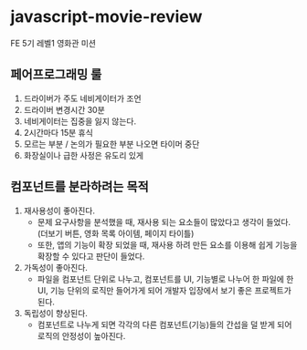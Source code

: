 # javascript-movie-review

FE 5기 레벨1 영화관 미션

## 페어프로그래밍 룰
1. 드라이버가 주도 네비게이터가 조언
2. 드라이버 변경시간 30분
3. 네비게이터는 집중을 잃지 않는다.
4. 2시간마다 15분 휴식
5. 모르는 부분 / 논의가 필요한 부분 나오면 타이머 중단
6. 화장실이나 급한 사정은 유도리 있게

## 컴포넌트를 분라하려는 목적
1. 재사용성이 좋아진다. 
    - 문제 요구사항을 분석했을 때, 재사용 되는 요소들이 많았다고 생각이 들었다.(더보기 버튼, 영화 목록 아이템, 페이지 타이틀)
    - 또한, 앱의 기능이 확장 되었을 때, 재사용 하려 만든 요소를 이용해 쉽게 기능을 확장할 수 있다고 판단이 들었다.
2. 가독성이 좋아진다.
    - 파일을 컴포넌트 단위로 나누고, 컴포넌트를 UI, 기능별로 나누어 한 파일에 한 UI, 기능 단위의 로직만 들어가게 되어 개발자 입장에서 보기 좋은 프로젝트가 된다.
3. 독립성이 향상된다.
    - 컴포넌트로 나누게 되면 각각의 다른 컴포넌트(기능)들의 간섭을 덜 받게 되어 로직의 안정성이 높아진다.
